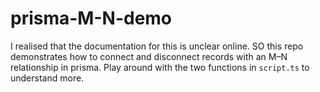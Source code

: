 # prisma-M-N-demo

I realised that the documentation for this is unclear online. SO this repo demonstrates how to connect and disconnect records with an M–N relationship in prisma.
Play around with the two functions in `script.ts` to understand more.

